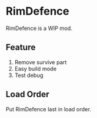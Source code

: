 # RimDefence

RimDefence is a WIP mod.


## Feature

1. Remove survive part
2. Easy build mode
3. Test debug

## Load Order

Put RimDefence last in load order.
